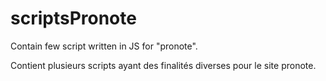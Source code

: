 # scriptsPronote
Contain few script written in JS for "pronote".

Contient plusieurs scripts ayant des finalités diverses pour le site pronote.
